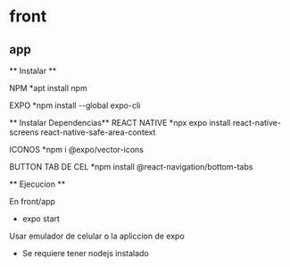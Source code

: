 # front

## app
** Instalar **

NPM
*apt install npm

EXPO
*npm install --global expo-cli

** Instalar Dependencias**
REACT NATIVE 
*npx expo install react-native-screens react-native-safe-area-context

ICONOS
*npm i @expo/vector-icons

BUTTON TAB DE CEL
*npm install @react-navigation/bottom-tabs

** Ejecucion **

En front/app
* expo start

Usar emulador de celular o la apliccion de expo

- Se requiere tener nodejs instalado
